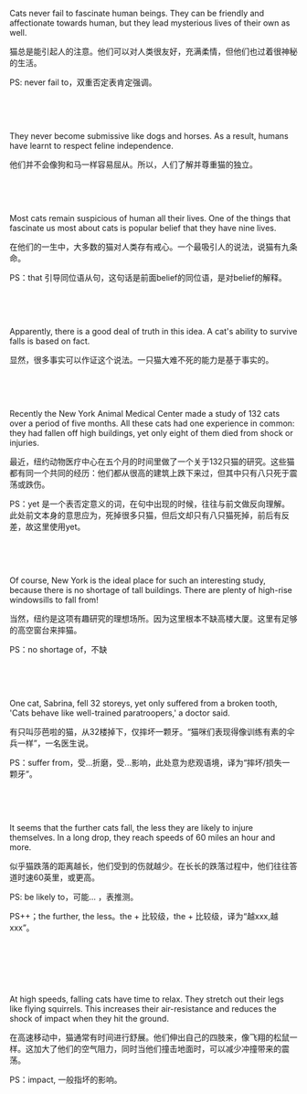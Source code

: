 Cats never fail to fascinate human beings. They can be friendly and affectionate towards human, but they lead mysterious lives of their own as well.

猫总是能引起人的注意。他们可以对人类很友好，充满柔情，但他们也过着很神秘的生活。

PS: never fail to，双重否定表肯定强调。

    

    



They never become submissive like dogs and horses. As a result, humans have learnt to respect feline independence.

他们并不会像狗和马一样容易屈从。所以，人们了解并尊重猫的独立。

    

    



Most cats remain suspicious of human all their lives. One of the things that fascinate us most about cats is popular belief that they have nine lives.

在他们的一生中，大多数的猫对人类存有戒心。一个最吸引人的说法，说猫有九条命。

PS：that 引导同位语从句，这句话是前面belief的同位语，是对belief的解释。

    

    



Apparently, there is a good deal of truth in this idea. A cat's ability to survive falls is based on fact.

显然，很多事实可以作证这个说法。一只猫大难不死的能力是基于事实的。

    

    



Recently the New York Animal Medical Center made a study of 132 cats over a period of five months. All these cats had one experience in common: they had fallen off high buildings, yet only eight of them died from shock or injuries.

最近，纽约动物医疗中心在五个月的时间里做了一个关于132只猫的研究。这些猫都有同一个共同的经历：他们都从很高的建筑上跌下来过，但其中只有八只死于震荡或跌伤。

PS：yet 是一个表否定意义的词，在句中出现的时候，往往与前文做反向理解。此处前文本身的意思应为，死掉很多只猫，但后文却只有八只猫死掉，前后有反差，故这里使用yet。

    

    



Of course, New York is the ideal place for such an interesting study, because there is no shortage of tall buildings. There are plenty of high-rise windowsills to fall from!

当然，纽约是这项有趣研究的理想场所。因为这里根本不缺高楼大厦。这里有足够的高空窗台来摔猫。

PS：no shortage of，不缺

    

    



One cat, Sabrina, fell 32 storeys, yet only suffered from a broken tooth, 'Cats behave like well-trained paratroopers,' a doctor said.

有只叫莎芭啦的猫，从32楼掉下，仅摔坏一颗牙。“猫咪们表现得像训练有素的伞兵一样”，一名医生说。

PS：suffer from，受...折磨，受...影响，此处意为悲观语境，译为“摔坏/损失一颗牙”。

    

    



It seems that the further cats fall, the less they are likely to injure themselves. In a long drop, they reach speeds of 60 miles an hour and more.

似乎猫跌落的距离越长，他们受到的伤就越少。在长长的跌落过程中，他们往往答道时速60英里，或更高。

PS: be likely to，可能... ，表推测。

PS++；the further, the less。the + 比较级，the + 比较级，译为“越xxx,越xxx”。

    

    

    



At high speeds, falling cats have time to relax. They stretch out their legs like flying squirrels. This increases their air-resistance and reduces the shock of impact when they hit the ground.

在高速移动中，猫通常有时间进行舒展。他们伸出自己的四肢来，像飞翔的松鼠一样。这加大了他们的空气阻力，同时当他们撞击地面时，可以减少冲撞带来的震荡。

PS：impact, 一般指坏的影响。
